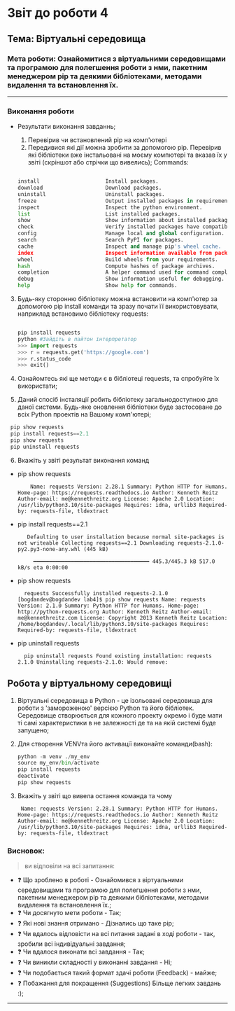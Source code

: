 # Звіт до роботи 4
## Тема: Віртуальні середовища
### Мета роботи: Ознайомитися з віртуальними середовищами та програмою для полегшення роботи з нми, пакетним менеджером pip та деякими бібліотеками, методами видалення та встановлення їх.

---
### Виконання роботи
- Результати виконання завданнь;
    1. Перевірив чи встановлений pip на комп'ютері
    2. Передивися які дії  можна зробити за допомогою pip. Перевірив які бібліотеки вже інстальовані на моєму компютері та вказав їх у звіті (скріншот або стрічки що вивелись); Commands:

    ```python

  install                     Install packages.
  download                    Download packages.
  uninstall                   Uninstall packages.
  freeze                      Output installed packages in requirements format.
  inspect                     Inspect the python environment.
  list                        List installed packages.
  show                        Show information about installed packages.
  check                       Verify installed packages have compatible dependencies.
  config                      Manage local and global configuration.
  search                      Search PyPI for packages.
  cache                       Inspect and manage pip's wheel cache.
  index                       Inspect information available from package indexes.
  wheel                       Build wheels from your requirements.
  hash                        Compute hashes of package archives.
  completion                  A helper command used for command completion.
  debug                       Show information useful for debugging.
  help                        Show help for commands.

    ```

 3. Будь-яку сторонню бібліотеку можна встановити на комп'ютер за допомогою pip install команди та зразу почати її використовувати, наприклад встановимо бібліотеку requests:

     ```python

    pip install requests
    python #Зайдіть в пайтон інтерпретатор
    >>> import requests
    >>> r = requests.get('https://google.com')
    >>> r.status_code
    >>> exit()

    ```

   4. Ознайомтесь які ще методи є в бібліотеці requests, та спробуйте їх використати;
   5. Даний спосіб інсталяції робить бібліотеку загальнодоступною для даної системи. Будь-яке оновлення бібліотеки буде застосоване до всіх Python проектів на Вашому комп'ютері;

   ```python
    pip show requests
    pip install requests==2.1
    pip show requests
    pip uninstall requests

   ```
   6. Вкажіть у звіті результат виконання команд
- pip show requests
   
          Name: requests Version: 2.28.1 Summary: Python HTTP for Humans. Home-page: https://requests.readthedocs.io Author: Kenneth Reitz Author-email: me@kennethreitz.org License: Apache 2.0 Location: /usr/lib/python3.10/site-packages Requires: idna, urllib3 Required-by: requests-file, tldextract

- pip install requests==2.1

         Defaulting to user installation because normal site-packages is not writeable Collecting requests==2.1 Downloading requests-2.1.0-py2.py3-none-any.whl (445 kB)   

           ━━━━━━━━━━━━━━━━━━━━━━━━━━━━━━━━━━━━━ 445.3/445.3 kB 517.0 kB/s eta 0:00:00
- pip show requests

        requests Successfully installed requests-2.1.0 [bogdandev@bogdandev lab4]$ pip show requests Name: requests Version: 2.1.0 Summary: Python HTTP for Humans. Home-page: http://python-requests.org Author: Kenneth Reitz Author-email: me@kennethreitz.com License: Copyright 2013 Kenneth Reitz Location: /home/bogdandev/.local/lib/python3.10/site-packages Requires: Required-by: requests-file, tldextract

- pip uninstall requests  

        pip uninstall requests Found existing installation: requests 2.1.0 Uninstalling requests-2.1.0: Would remove:

## Робота у віртуальному середовищі 
1. Віртуальні середовища в Python - це ізольовані середовища для роботи з 'замороженою' версією Python та його бібліотек. Середовище створюється для кожного проекту окремо і буде мати ті самі характеристики в не залежності де та на якій системі буде запущено;

2. Для створення VENVта його активації виконайте команди(bash):

    ```python
    python -m venv ./my_env
    source my_env/bin/activate
    pip install requests
    deactivate
    pip show requests
    ```
3. Вкажіть у звіті що вивела остання команда та чому

        Name: requests Version: 2.28.1 Summary: Python HTTP for Humans. Home-page: https://requests.readthedocs.io Author: Kenneth Reitz Author-email: me@kennethreitz.org License: Apache 2.0 Location: /usr/lib/python3.10/site-packages Requires: idna, urllib3 Required-by: requests-file, tldextract



### Висновок: 
>   ви відповіли на всі запитання:
- :question: Що зроблено в роботі - Ознайомився з віртуальними середовищами та програмою для полегшення роботи з нми, пакетним менеджером pip та деякими бібліотеками, методами видалення та встановлення їх.;
- :question: Чи досягнуто мети роботи - Так;
- :question: Які нові знання отримано - Дізнались що таке pip;
- :question: Чи вдалось відповісти на всі питання задані в ході роботи - так, зробили всі індивідуальні завдання;
- :question: Чи вдалося виконати всі завдання - Так;
- :question: Чи виникли складності у виконанні завдання - Ні;
- :question: Чи подобається такий формат здачі роботи (Feedback) - майже;
- :question: Побажання для покращення (Suggestions) Більще легких завдань :);
---